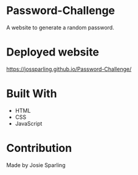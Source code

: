 # Password-Challenge 
A website to generate a random password.

# Deployed website
https://jossparling.github.io/Password-Challenge/

# Built With
- HTML
- CSS 
- JavaScript

# Contribution 

Made by Josie Sparling